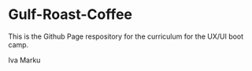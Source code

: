 # Gulf-Roast-Coffee

This is the Github Page respository for the curriculum for the UX/UI boot camp.


Iva Marku

